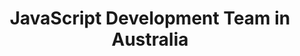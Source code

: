 ---
title: JavaScript Development Team in Australia
permalink: /landings/javascript-developer-australia
technology: JavaScript
location: Australia
---